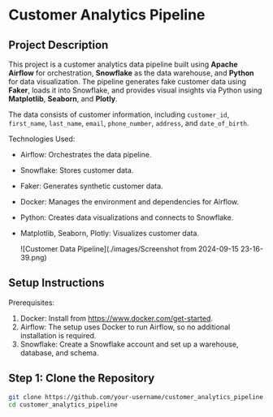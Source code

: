 Customer Analytics Pipeline
============================

Project Description
--------------------
This project is a customer analytics data pipeline built using **Apache Airflow** for orchestration, **Snowflake** as the data warehouse, and **Python** for data visualization. The pipeline generates fake customer data using **Faker**, loads it into Snowflake, and provides visual insights via Python using **Matplotlib**, **Seaborn**, and **Plotly**.

The data consists of customer information, including `customer_id`, `first_name`, `last_name`, `email`, `phone_number`, `address`, and `date_of_birth`.

Technologies Used:
- Airflow: Orchestrates the data pipeline.
- Snowflake: Stores customer data.
- Faker: Generates synthetic customer data.
- Docker: Manages the environment and dependencies for Airflow.
- Python: Creates data visualizations and connects to Snowflake.
- Matplotlib, Seaborn, Plotly: Visualizes customer data.

  ![Customer Data Pipeline](./images/Screenshot from 2024-09-15 23-16-39.png)

Setup Instructions
--------------------
Prerequisites:
1. Docker: Install from https://www.docker.com/get-started.
2. Airflow: The setup uses Docker to run Airflow, so no additional installation is required.
3. Snowflake: Create a Snowflake account and set up a warehouse, database, and schema.

Step 1: Clone the Repository
-----------------------------
```bash
git clone https://github.com/your-username/customer_analytics_pipeline.git
cd customer_analytics_pipeline
